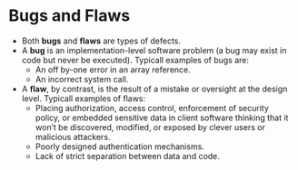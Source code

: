 Bugs and Flaws
==============
* Both **bugs** and **flaws** are types of defects.
* A **bug** is an implementation-level software problem (a bug may exist in code but never be executed).
Typicall examples of bugs are:
  * An off by-one error in an array reference.
  * An incorrect system call.
* A **flaw**, by contrast, is the result of a mistake or oversight at the design level. Typicall examples of flaws:
  * Placing authorization, access control, enforcement of security policy, or embedded sensitive data in client software thinking that it won’t be discovered, modified, or exposed by clever users or malicious attackers.
  * Poorly designed authentication mechanisms.
  * Lack of strict separation between data and code.
